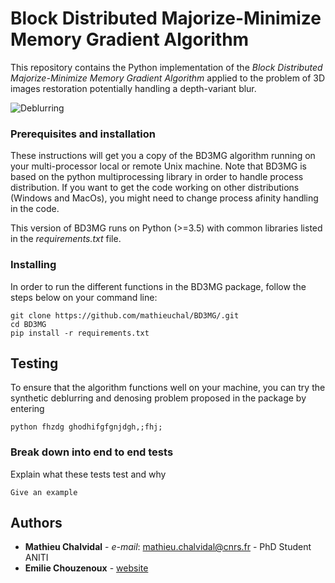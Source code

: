 # Block Distributed Majorize-Minimize Memory Gradient Algorithm

This repository contains the Python implementation of the *Block Distributed Majorize-Minimize Memory Gradient Algorithm* applied to the problem of 3D images restoration potentially handling a depth-variant blur. 

![Deblurring](/images/logo.png)

### Prerequisites and installation
These instructions will get you a copy of the BD3MG algorithm running on your multi-processor local or remote Unix machine. Note that BD3MG is based on the python multiprocessing library in order to handle process distribution. If you want to get the code working on other distributions (Windows and MacOs), you might need to change process afinity handling in the code.

This version of BD3MG runs on Python (>=3.5) with common libraries listed in the *requirements.txt* file.

### Installing

In order to run the different functions in the BD3MG package, follow the steps below on your command line: 

```
git clone https://github.com/mathieuchal/BD3MG/.git
cd BD3MG
pip install -r requirements.txt
```

## Testing

To ensure that the algorithm functions well on your machine, you can try the synthetic deblurring and denosing problem proposed in the package by entering

```
python fhzdg ghodhifgfgnjdgh,;fhj;
```

### Break down into end to end tests

Explain what these tests test and why

```
Give an example
```

## Authors

* **Mathieu Chalvidal** - *e-mail*: mathieu.chalvidal@cnrs.fr - PhD Student ANITI 
* **Emilie Chouzenoux** - [website](http://www-syscom.univ-mlv.fr/~chouzeno/)
